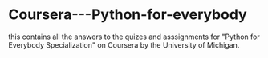 # Coursera---Python-for-everybody
this contains all the answers to the quizes and asssignments for "Python for Everybody Specialization" on Coursera by the University of Michigan.
